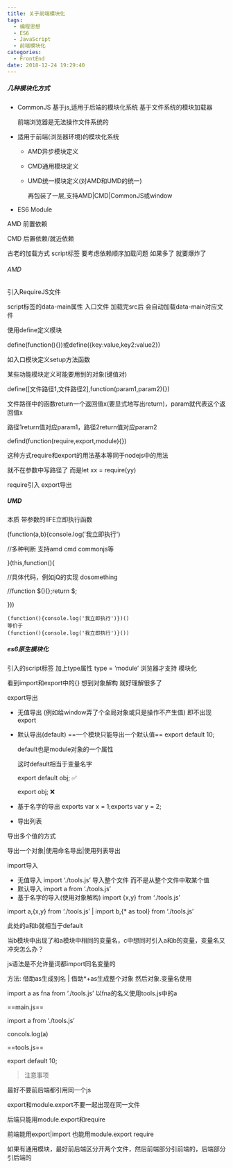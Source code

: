 ```yaml
---
title: 关于前端模块化
tags:
  - 编程思想
  - ES6
  - JavaScript
  - 前端模块化
categories:
  - FrontEnd
date: 2018-12-24 19:29:40
---
```




##### 几种模块化方式

- CommonJS 基于js,适用于后端的模块化系统 基于文件系统的模块加载器

  前端浏览器是无法操作文件系统的

- 适用于前端(浏览器环境)的模块化系统

  - AMD异步模块定义

  - CMD通用模块定义

  - UMD统一模块定义(对AMD和UMD的统一)

    再包装了一层,支持AMD|CMD|CommonJS或window

- ES6 Module



AMD 前置依赖 

CMD 后置依赖/就近依赖



古老的加载方式 script标签 要考虑依赖顺序加载问题 如果多了 就要爆炸了



###### AMD

引入RequireJS文件

script标签的data-main属性 入口文件 加载完src后 会自动加载data-main对应文件



使用define定义模块

define(function(){})或define({key:value,key2:value2})

如入口模块定义setup方法函数

某些功能模块定义可能要用到的对象(键值对)



define([文件路径1,文件路径2],function(param1,param2){})

文件路径中的函数return一个返回值x(要显式地写出return)，param就代表这个返回值x

路径1return值对应param1，路径2return值对应param2



defind(function(require,export,module){})

这种方式require和export的用法基本等同于nodejs中的用法

就不在参数中写路径了 而是let xx = require(yy)

require引入 export导出







##### **UMD**

本质 带参数的IIFE立即执行函数

(function(a,b){console.log('我立即执行')

//多种判断 支持amd cmd commonjs等

}(this,function(){

//具体代码，例如jQ的实现 dosomething

//function \$(){};return \$;

}))

```
(function(){console.log('我立即执行')})()
等价于
(function(){console.log('我立即执行')}())
```





##### es6原生模块化



引入的script标签 加上type属性 type = ‘module’ 浏览器才支持 模块化

看到import和export中的{} 想到对象解构 就好理解很多了



export导出

- 无值导出 (例如给window弄了个全局对象或只是操作不产生值) 即不出现export

- 默认导出(default) ==一个模块只能导出一个默认值== export default 10; 

  default也是module对象的一个属性

  这时default相当于变量名字

  export default obj; ✅

  export obj; ❌

- 基于名字的导出 exports var x = 1;exports var y = 2;

- 导出列表



导出多个值的方式

导出一个对象|使用命名导出|使用列表导出



import导入

- 无值导入 import ‘./tools.js’ 导入整个文件 而不是从整个文件中取某个值
- 默认导入 import a from ‘./tools.js’
- 基于名字的导入(使用对象解构) import {x,y} from ‘./tools.js’



import a,{x,y} from ‘./tools.js’ | import b,{* as tool} from ‘./tools.js’

此处的a和b就相当于default



当b模块中出现了和a模块中相同的变量名，c中想同时引入a和b的变量，变量名又冲突怎么办？

js语法是不允许量词都import同名变量的

方法: 借助as生成别名 | 借助*+as生成整个对象 然后对象.变量名使用

import a as fna from ‘./tools.js’ 以fna的名义使用tools.js中的a



==main.js==

import a from ‘./tools.js’

concols.log(a)



==tools.js==

export default 10;



> 注意事项

最好不要前后端都引用同一个js

export和module.export不要一起出现在同一文件

后端只能用module.export和require

前端能用export|import 也能用module.export require



如果有通用模块，最好前后端区分开两个文件，然后前端部分引前端的，后端部分引后端的